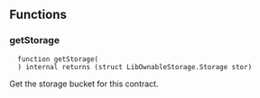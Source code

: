 


## Functions
### getStorage
```solidity
  function getStorage(
  ) internal returns (struct LibOwnableStorage.Storage stor)
```
Get the storage bucket for this contract.



